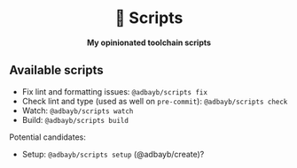 <div align="center">
    <h1>🦦 Scripts</h1>
    <strong>My opinionated toolchain scripts</strong>
</div>
<p></p>

## Available scripts

- Fix lint and formatting issues: `@adbayb/scripts fix`
- Check lint and type (used as well on `pre-commit`): `@adbayb/scripts check`
- Watch: `@adbayb/scripts watch`
- Build: `@adbayb/scripts build`

Potential candidates:
- Setup: `@adbayb/scripts setup` (@adbayb/create)?